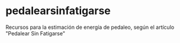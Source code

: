 # pedalearsinfatigarse
Recursos para la estimación de energía de pedaleo, según el artículo "Pedalear Sin Fatigarse"
